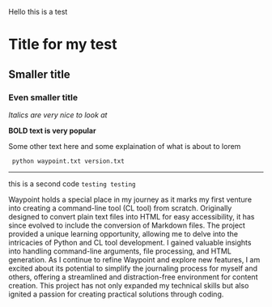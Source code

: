 Hello this is a test

# Title for my test

## Smaller title 

### Even smaller title

*Italics are very nice to look at*

**BOLD text is very popular**

Some other text here and some explaination of what is about to lorem

` python waypoint.txt version.txt`

---
this is a second code
``` testing testing ```

Waypoint holds a special place in my journey as it marks my first venture into creating a command-line tool (CL tool) from scratch. Originally designed to convert plain text files into HTML for easy accessibility, it has since evolved to include the conversion of Markdown files. The project provided a unique learning opportunity, allowing me to delve into the intricacies of Python and CL tool development. I gained valuable insights into handling command-line arguments, file processing, and HTML generation. As I continue to refine Waypoint and explore new features, I am excited about its potential to simplify the journaling process for myself and others, offering a streamlined and distraction-free environment for content creation. This project has not only expanded my technical skills but also ignited a passion for creating practical solutions through coding.